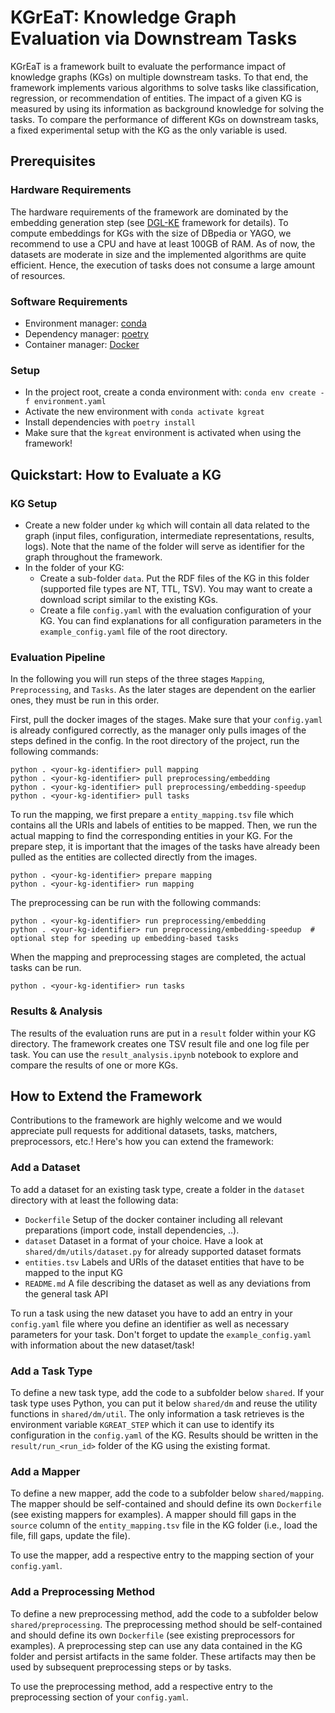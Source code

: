# KGrEaT: **K**nowledge **Gr**aph **E**v**a**luation via Downstream **T**asks
KGrEaT is a framework built to evaluate the performance impact of knowledge graphs (KGs) on multiple downstream tasks.
To that end, the framework implements various algorithms to solve tasks like classification, regression, or recommendation of entities.
The impact of a given KG is measured by using its information as background knowledge for solving the tasks.
To compare the performance of different KGs on downstream tasks, a fixed experimental setup with the KG as the only variable is used.

## Prerequisites
### Hardware Requirements
The hardware requirements of the framework are dominated by the embedding generation step (see [DGL-KE](https://github.com/awslabs/dgl-ke) framework for details).
To compute embeddings for KGs with the size of DBpedia or YAGO, we recommend to use a CPU and have at least 100GB of RAM.
As of now, the datasets are moderate in size and the implemented algorithms are quite efficient.
Hence, the execution of tasks does not consume a large amount of resources.


### Software Requirements
- Environment manager: [conda](https://docs.continuum.io/anaconda/install/)
- Dependency manager: [poetry](https://python-poetry.org/docs/#installation)
- Container manager: [Docker](https://www.docker.com)

### Setup
- In the project root, create a conda environment with: `conda env create -f environment.yaml`
- Activate the new environment with `conda activate kgreat`
- Install dependencies with `poetry install`
- Make sure that the `kgreat` environment is activated when using the framework!


## Quickstart: How to Evaluate a KG
### KG Setup
- Create a new folder under `kg` which will contain all data related to the graph (input files, configuration, intermediate representations, results, logs). Note that the name of the folder will serve as identifier for the graph throughout the framework.
- In the folder of your KG:
  - Create a sub-folder `data`. Put the RDF files of the KG in this folder (supported file types are NT, TTL, TSV). You may want to create a download script similar to the existing KGs.
  - Create a file `config.yaml` with the evaluation configuration of your KG. You can find explanations for all configuration parameters in the `example_config.yaml` file of the root directory.
  
### Evaluation Pipeline
In the following you will run steps of the three stages `Mapping`, `Preprocessing`, and `Tasks`. As the later stages are dependent on the earlier ones, they must be run in this order.

First, pull the docker images of the stages. Make sure that your `config.yaml` is already configured correctly, as the manager only pulls images of the steps defined in the config. In the root directory of the project, run the following commands:
```shell
python . <your-kg-identifier> pull mapping
python . <your-kg-identifier> pull preprocessing/embedding
python . <your-kg-identifier> pull preprocessing/embedding-speedup
python . <your-kg-identifier> pull tasks
```

To run the mapping, we first prepare a `entity_mapping.tsv` file which contains all the URIs and labels of entities to be mapped. Then, we run the actual mapping to find the corresponding entities in your KG. For the prepare step, it is important that the images of the tasks have already been pulled as the entities are collected directly from the images. 
```shell
python . <your-kg-identifier> prepare mapping
python . <your-kg-identifier> run mapping
```

The preprocessing can be run with the following commands:
```shell
python . <your-kg-identifier> run preprocessing/embedding
python . <your-kg-identifier> run preprocessing/embedding-speedup  # optional step for speeding up embedding-based tasks
```

When the mapping and preprocessing stages are completed, the actual tasks can be run.
```shell
python . <your-kg-identifier> run tasks
```

### Results & Analysis
The results of the evaluation runs are put in a `result` folder within your KG directory. The framework creates one TSV result file and one log file per task.
You can use the `result_analysis.ipynb` notebook to explore and compare the results of one or more KGs.


## How to Extend the Framework
Contributions to the framework are highly welcome and we would appreciate pull requests
for additional datasets, tasks, matchers, preprocessors, etc.! Here's how you can extend the framework:

### Add a Dataset
To add a dataset for an existing task type, create a folder in the `dataset` directory with at least the following data:
- `Dockerfile` Setup of the docker container including all relevant preparations (import code, install dependencies, ..).
- `dataset` Dataset in a format of your choice. Have a look at `shared/dm/utils/dataset.py` for already supported dataset formats
- `entities.tsv` Labels and URIs of the dataset entities that have to be mapped to the input KG
- `README.md` A file describing the dataset as well as any deviations from the general task API

To run a task using the new dataset you have to add an entry in your `config.yaml` file where you define an identifier as well as necessary parameters for your task. Don't forget to update the `example_config.yaml` with information about the new dataset/task!

### Add a Task Type
To define a new task type, add the code to a subfolder below `shared`. If your task type uses Python, you can put it below `shared/dm` and reuse the utility functions in `shared/dm/util`.
The only information a task retrieves is the environment variable `KGREAT_STEP` which it can use to identify its configuration in the `config.yaml` of the KG.
Results should be written in the `result/run_<run_id>` folder of the KG using the existing format. 

### Add a Mapper
To define a new mapper, add the code to a subfolder below `shared/mapping`. The mapper should be self-contained and should define its own `Dockerfile` (see existing mappers for examples).
A mapper should fill gaps in the `source` column of the `entity_mapping.tsv` file in the KG folder (i.e., load the file, fill gaps, update the file).

To use the mapper, add a respective entry to the mapping section of your `config.yaml`.

### Add a Preprocessing Method
To define a new preprocessing method, add the code to a subfolder below `shared/preprocessing`. The preprocessing method should be self-contained and should define its own `Dockerfile` (see existing preprocessors for examples).
A preprocessing step can use any data contained in the KG folder and persist artifacts in the same folder. These artifacts may then be used by subsequent preprocessing steps or by tasks.

To use the preprocessing method, add a respective entry to the preprocessing section of your `config.yaml`.